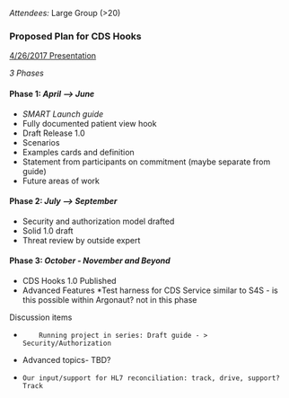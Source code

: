 *Attendees:* Large Group (>20)
### Proposed Plan for CDS Hooks

[4/26/2017 Presentation](https://docs.google.com/presentation/d/1Dm1oje_tk2H6kE_Xikbf4KXk9osCcLOZOH7p1DvLsVY/edit)

*3 Phases*

#### Phase 1: *April --> June*
*   *SMART Launch guide*
*   Fully documented patient view hook
*   Draft Release 1.0
  * Scenarios
  * Examples cards and definition
  * Statement from participants on commitment (maybe separate from guide)
  * Future areas of work

#### Phase 2: *July --> September*
*  Security and authorization model drafted
*  Solid 1.0 draft
*  Threat review by outside expert

#### Phase 3: *October - November and Beyond*
* CDS Hooks 1.0 Published
* Advanced Features
  *Test harness for CDS Service similar to S4S - is this possible within Argonaut? not in this phase

Discussion items
*         Running project in series: Draft guide - > Security/Authorization
* Advanced topics- TBD?
*     Our input/support for HL7 reconciliation: track, drive, support? Track
